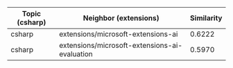 | Topic (csharp) | Neighbor (extensions) | Similarity |
|-------------|-------------------|------------|
| csharp | extensions/microsoft-extensions-ai | 0.6222 |
| csharp | extensions/microsoft-extensions-ai-evaluation | 0.5970 |
